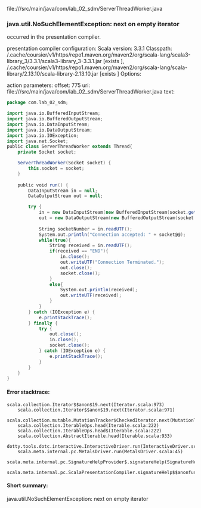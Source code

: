 file://<WORKSPACE>/src/main/java/com/lab_02_sdm/ServerThreadWorker.java
### java.util.NoSuchElementException: next on empty iterator

occurred in the presentation compiler.

presentation compiler configuration:
Scala version: 3.3.1
Classpath:
<HOME>/.cache/coursier/v1/https/repo1.maven.org/maven2/org/scala-lang/scala3-library_3/3.3.1/scala3-library_3-3.3.1.jar [exists ], <HOME>/.cache/coursier/v1/https/repo1.maven.org/maven2/org/scala-lang/scala-library/2.13.10/scala-library-2.13.10.jar [exists ]
Options:



action parameters:
offset: 775
uri: file://<WORKSPACE>/src/main/java/com/lab_02_sdm/ServerThreadWorker.java
text:
```scala
package com.lab_02_sdm;

import java.io.BufferedInputStream;
import java.io.BufferedOutputStream;
import java.io.DataInputStream;
import java.io.DataOutputStream;
import java.io.IOException;
import java.net.Socket;
public class ServerThreadWorker extends Thread{
    private Socket socket;

    ServerThreadWorker(Socket socket) {
        this.socket = socket;
    }
    
    public void run() {
        DataInputStream in = null;
        DataOutputStream out = null;

        try {
        	in = new DataInputStream(new BufferedInputStream(socket.getInputStream()));
			out = new DataOutputStream(new BufferedOutputStream(socket.getOutputStream()));
            
            String socketNumber = in.readUTF();
            System.out.println("Connection accepted: " + socket@@);
            while(true){
                String received = in.readUTF();
                if(received == "END"){
                    in.close();
                    out.writeUTF("Connection Terminated.");    
                    out.close();
                    socket.close();
                }
                else{
                    System.out.println(received);
                    out.writeUTF(received);
                }
            }
		} catch (IOException e) {
			e.printStackTrace();
		} finally {
			try {
				out.close();
				in.close();
				socket.close();
			} catch (IOException e) {
				e.printStackTrace();
			}
		}
    }
}

```



#### Error stacktrace:

```
scala.collection.Iterator$$anon$19.next(Iterator.scala:973)
	scala.collection.Iterator$$anon$19.next(Iterator.scala:971)
	scala.collection.mutable.MutationTracker$CheckedIterator.next(MutationTracker.scala:76)
	scala.collection.IterableOps.head(Iterable.scala:222)
	scala.collection.IterableOps.head$(Iterable.scala:222)
	scala.collection.AbstractIterable.head(Iterable.scala:933)
	dotty.tools.dotc.interactive.InteractiveDriver.run(InteractiveDriver.scala:168)
	scala.meta.internal.pc.MetalsDriver.run(MetalsDriver.scala:45)
	scala.meta.internal.pc.SignatureHelpProvider$.signatureHelp(SignatureHelpProvider.scala:40)
	scala.meta.internal.pc.ScalaPresentationCompiler.signatureHelp$$anonfun$1(ScalaPresentationCompiler.scala:398)
```
#### Short summary: 

java.util.NoSuchElementException: next on empty iterator